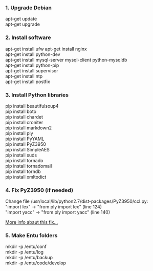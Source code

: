 ### 1. Upgrade Debian
apt-get update  
apt-get upgrade  

### 2. Install software
apt-get install ufw
apt-get install nginx  
apt-get install python-dev  
apt-get install mysql-server mysql-client python-mysqldb  
apt-get install python-pip  
apt-get install supervisor  
apt-get install ntp  
apt-get install postfix  

### 3. Install Python libraries
pip install beautifulsoup4  
pip install boto  
pip install chardet  
pip install croniter  
pip install markdown2  
pip install ply  
pip install PyYAML  
pip install PyZ3950  
pip install SimpleAES  
pip install suds  
pip install tornado  
pip install tornadomail  
pip install torndb  
pip install xmltodict  

### 4. Fix PyZ3950 (if needed)
Change file /usr/local/lib/python2.7/dist-packages/PyZ3950/ccl.py:   
"import lex" -> "from ply import lex" (line 124)   
"import yacc" -> "from ply import yacc" (line 140)

[More info abaut this fix...](http://bayo.opadeyi.net/2011/05/getting-pyz3950-to-play-nice-with.html)

### 5. Make Entu folders
mkdir -p /entu/conf  
mkdir -p /entu/log  
mkdir -p /entu/backup  
mkdir -p /entu/code/develop  
